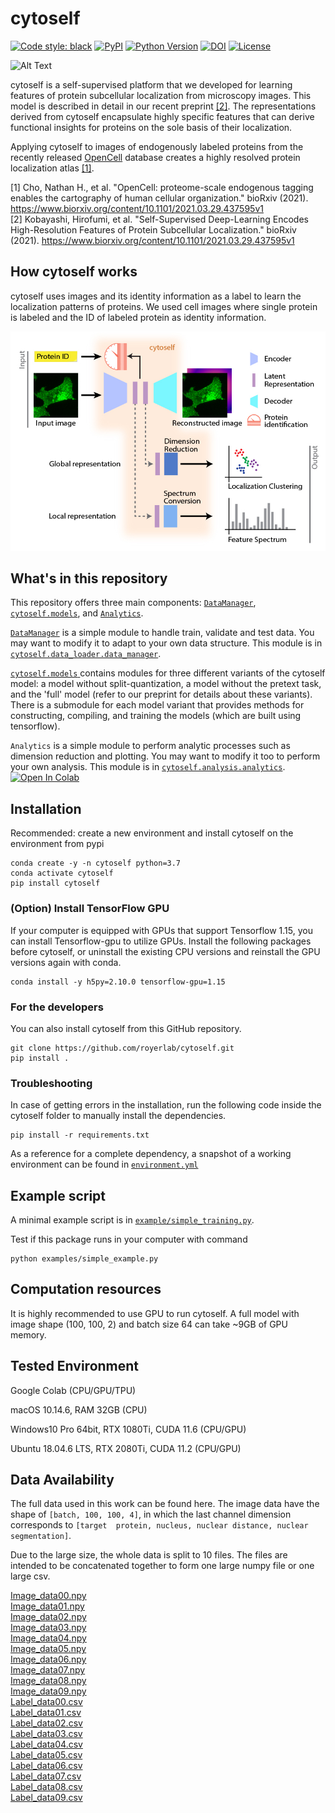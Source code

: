 # cytoself

[![Code style: black](https://img.shields.io/badge/code%20style-black-000000.svg)](https://github.com/python/black)
[![PyPI](https://img.shields.io/pypi/v/cytoself.svg)](https://pypi.org/project/cytoself)
[![Python Version](https://img.shields.io/pypi/pyversions/cytoself.svg)](https://python.org)
[![DOI](http://img.shields.io/badge/DOI-10.1101/2021.03.29.437595-B31B1B.svg)](https://doi.org/10.1101/2021.03.29.437595)
[![License](https://img.shields.io/badge/License-BSD%203--Clause-green.svg)](https://opensource.org/licenses/BSD-3-Clause)


![Alt Text](images/rotating_umap.gif)

cytoself is a self-supervised platform that we developed for learning features of protein subcellular localization from microscopy images. 
This model is described in detail in our recent preprint [[2]](https://www.biorxiv.org/content/10.1101/2021.03.29.437595v1).
The representations derived from cytoself encapsulate highly specific features that can derive functional insights for 
proteins on the sole basis of their localization.

Applying cytoself to images of endogenously labeled proteins from the recently released 
[OpenCell](https://opencell.czbiohub.org) database creates a highly resolved protein localization atlas
[[1]](https://www.biorxiv.org/content/10.1101/2021.03.29.437450v1). 

[1] Cho, Nathan H., et al. "OpenCell: proteome-scale endogenous tagging enables the cartography of human cellular organization." bioRxiv (2021).
https://www.biorxiv.org/content/10.1101/2021.03.29.437595v1 <br />
[2] Kobayashi, Hirofumi, et al. "Self-Supervised Deep-Learning Encodes High-Resolution Features of Protein Subcellular Localization." bioRxiv (2021).
https://www.biorxiv.org/content/10.1101/2021.03.29.437595v1


## How cytoself works
cytoself uses images and its identity information as a label to learn the localization patterns of proteins.
We used cell images where single protein is labeled and the ID of labeled protein as 
identity information.

![Alt Text](images/workflow.jpg)


## What's in this repository
This repository offers three main components: 
[`DataManager`](https://github.com/royerlab/cytoself/blob/df0e421aa291879275582c51119cbd0319b2a004/cytoself/data_loader/data_manager.py#L6), 
[`cytoself.models`](https://github.com/royerlab/cytoself/tree/main/cytoself/models), 
and 
[`Analytics`](https://github.com/royerlab/cytoself/blob/df0e421aa291879275582c51119cbd0319b2a004/cytoself/analysis/analytics.py#L18).

[`DataManager`](https://github.com/royerlab/cytoself/blob/df0e421aa291879275582c51119cbd0319b2a004/cytoself/data_loader/data_manager.py#L6) 
is a simple module to handle train, validate and test data. 
You may want to modify it to adapt to your own data structure.
This module is in 
[`cytoself.data_loader.data_manager`](https://github.com/royerlab/cytoself/blob/main/cytoself/data_loader/data_manager.py).

[`cytoself.models` ](https://github.com/royerlab/cytoself/tree/main/cytoself/models)
contains modules for three different variants of the cytoself model: 
a model without split-quantization, a model without the pretext task, and the 'full' model (refer to our preprint for details about these variants). 
There is a submodule for each model variant that provides methods for constructing, compiling, and training the models (which are built using tensorflow).

`Analytics` is a simple module to perform analytic processes such as dimension reduction and plotting. 
You may want to modify it too to perform your own analysis. This module is in 
[`cytoself.analysis.analytics`](https://github.com/royerlab/cytoself/blob/main/cytoself/analysis/analytics.py). 
[![Open In Colab](https://colab.research.google.com/assets/colab-badge.svg)](https://colab.research.google.com/github/royerlab/cytoself/blob/main/examples/simple_example.ipynb)


## Installation
Recommended: create a new environment and install cytoself on the environment from pypi
```shell script
conda create -y -n cytoself python=3.7
conda activate cytoself
pip install cytoself
```

### (Option) Install TensorFlow GPU
If your computer is equipped with GPUs that support Tensorflow 1.15, you can install Tensorflow-gpu to utilize GPUs.
Install the following packages before cytoself, or uninstall the existing CPU versions and reinstall the GPU versions 
again with conda.
```shell script
conda install -y h5py=2.10.0 tensorflow-gpu=1.15
```

### For the developers

You can also install cytoself from this GitHub repository.

```shell script
git clone https://github.com/royerlab/cytoself.git
pip install .
```

### Troubleshooting

In case of getting errors in the installation, run the following code inside the cytoself folder to manually install 
the dependencies.

```shell
pip install -r requirements.txt
```

As a reference for a complete dependency, a snapshot of a working environment can be found in 
[`environment.yml`](https://github.com/royerlab/cytoself/blob/main/environment.yml)


## Example script
A minimal example script is in 
[`example/simple_training.py`](https://github.com/royerlab/cytoself/blob/main/examples/simple_example.py).

Test if this package runs in your computer with command 
```shell script
python examples/simple_example.py
```


## Computation resources
It is highly recommended to use GPU to run cytoself. 
A full model with image shape (100, 100, 2) and batch size 64 can take ~9GB of GPU memory.


## Tested Environment
Google Colab (CPU/GPU/TPU)

macOS 10.14.6, RAM 32GB (CPU)

Windows10 Pro 64bit, RTX 1080Ti, CUDA 11.6 (CPU/GPU)

Ubuntu 18.04.6 LTS, RTX 2080Ti, CUDA 11.2 (CPU/GPU)


## Data Availability
The full data used in this work can be found here.
The image data have the shape of `[batch, 100, 100, 4]`, in which the last channel dimension corresponds to `[target 
protein, nucleus, nuclear distance, nuclear segmentation]`.

Due to the large size, the whole data is split to 10 files. The files are intended to be concatenated together to 
form one large numpy file or one large csv.

[Image_data00.npy](https://drive.google.com/file/d/15_CHBPT-p5JG44acP6D2hKd8jAacZatp/view?usp=sharing)  
[Image_data01.npy](https://drive.google.com/file/d/1m7Cj2OALiZTIiHpvb9zFPG_I3j1wRnzK/view?usp=sharing)  
[Image_data02.npy](https://drive.google.com/file/d/17nknzqlcYO3n9bAe4FwGVPkU-mJAhQ4j/view?usp=sharing)  
[Image_data03.npy](https://drive.google.com/file/d/1vEsddF68dyOda-hwI-ptAL4vShBGl98Y/view?usp=sharing)  
[Image_data04.npy](https://drive.google.com/file/d/1aB7WaRuhobG_IDl0l_PPeSJAxCYy-Pye/view?usp=sharing)  
[Image_data05.npy](https://drive.google.com/file/d/1qb0waKcLprDtuFAdCec3WegWkmd-U45A/view?usp=sharing)  
[Image_data06.npy](https://drive.google.com/file/d/1y-1vlfZ4eNhvTvpuqTZVL8DvSwYX3CH_/view?usp=sharing)  
[Image_data07.npy](https://drive.google.com/file/d/1ejcPdh-d5lB1OcZ6x8SJx61pEUioZvB2/view?usp=sharing)  
[Image_data08.npy](https://drive.google.com/file/d/1DOicAkruNsU5F4DWLzO2QrV6xU4kuVxs/view?usp=sharing)  
[Image_data09.npy](https://drive.google.com/file/d/1a5YyHeRSRdJStG3KnFe2vsNjrsit9zbf/view?usp=sharing)  
[Label_data00.csv](https://drive.google.com/file/d/1CVwvXW2KhVBbTBixwRXIIiMhrlGDXz-4/view?usp=sharing)  
[Label_data01.csv](https://drive.google.com/file/d/1mTYe5icvWXNfY5wEsuQUhSwgtefBJpjg/view?usp=sharing)  
[Label_data02.csv](https://drive.google.com/file/d/1HckmktklyPo6qbakrwtERsCT34mRdn7l/view?usp=sharing)  
[Label_data03.csv](https://drive.google.com/file/d/1GBxDmWcl_o49i4lGujA8EgIn5G4htkBr/view?usp=sharing)  
[Label_data04.csv](https://drive.google.com/file/d/1G4FpJnlqB3ejmdw3SF2w3DFYt8Wnq0fT/view?usp=sharing)  
[Label_data05.csv](https://drive.google.com/file/d/1Vo1J09qP2TAoXwltCF84socz2TPV92JU/view?usp=sharing)  
[Label_data06.csv](https://drive.google.com/file/d/1d7gJjLTQhOw-e9KZJY9pr6KOCIN8NBvp/view?usp=sharing)  
[Label_data07.csv](https://drive.google.com/file/d/1kr5EF0RA3ZwSXmoaBFwFDVnrokh2EaOE/view?usp=sharing)  
[Label_data08.csv](https://drive.google.com/file/d/1mXyedmLezzty2LSSH3asw0LQeu-ie9mz/view?usp=sharing)  
[Label_data09.csv](https://drive.google.com/file/d/1Vdv1cD75VhvC3FdKTen-5rqLJnWpHvmb/view?usp=sharing)  

